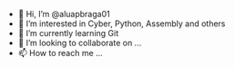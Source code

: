 - 👋 Hi, I’m @aluapbraga01
- 👀 I’m interested in Cyber, Python, Assembly and others
- 🌱 I’m currently learning Git
- 💞️ I’m looking to collaborate on ...
- 📫 How to reach me ...

<!---
aluapbraga01/aluapbraga01 is a ✨ special ✨ repository because its `README.md` (this file) appears on your GitHub profile.
You can click the Preview link to take a look at your changes.
--->
